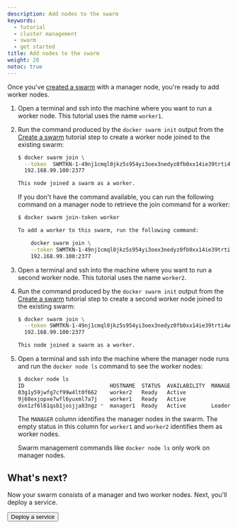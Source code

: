 ```yaml
---
description: Add nodes to the swarm
keywords:
  - tutorial
  - cluster management
  - swarm
  - get started
title: Add nodes to the swarm
weight: 20
notoc: true
---
```


Once you've [created a swarm](create-swarm.md) with a manager node, you're ready
to add worker nodes.

1.  Open a terminal and ssh into the machine where you want to run a worker node.
    This tutorial uses the name `worker1`.

2.  Run the command produced by the `docker swarm init` output from the
    [Create a swarm](create-swarm.md) tutorial step to create a worker node
    joined to the existing swarm:

    ```bash
    $ docker swarm join \
      --token  SWMTKN-1-49nj1cmql0jkz5s954yi3oex3nedyz0fb0xx14ie39trti4wxv-8vxv8rssmk743ojnwacrr2e7c \
      192.168.99.100:2377

    This node joined a swarm as a worker.
    ```

    If you don't have the command available, you can run the following command
    on a manager node to retrieve the join command for a worker:

    ```bash
    $ docker swarm join-token worker

    To add a worker to this swarm, run the following command:

        docker swarm join \
        --token SWMTKN-1-49nj1cmql0jkz5s954yi3oex3nedyz0fb0xx14ie39trti4wxv-8vxv8rssmk743ojnwacrr2e7c \
        192.168.99.100:2377
    ```

3.  Open a terminal and ssh into the machine where you want to run a second
    worker node. This tutorial uses the name `worker2`.

4.  Run the command produced by the `docker swarm init` output from the
    [Create a swarm](create-swarm.md) tutorial step to create a second worker
    node joined to the existing swarm:

    ```bash
    $ docker swarm join \
      --token SWMTKN-1-49nj1cmql0jkz5s954yi3oex3nedyz0fb0xx14ie39trti4wxv-8vxv8rssmk743ojnwacrr2e7c \
      192.168.99.100:2377

    This node joined a swarm as a worker.
    ```

5.  Open a terminal and ssh into the machine where the manager node runs and
    run the `docker node ls` command to see the worker nodes:

    ```bash
    $ docker node ls
    ID                           HOSTNAME  STATUS  AVAILABILITY  MANAGER STATUS
    03g1y59jwfg7cf99w4lt0f662    worker2   Ready   Active
    9j68exjopxe7wfl6yuxml7a7j    worker1   Ready   Active
    dxn1zf6l61qsb1josjja83ngz *  manager1  Ready   Active        Leader
    ```

    The `MANAGER` column identifies the manager nodes in the swarm. The empty
    status in this column for `worker1` and `worker2` identifies them as worker nodes.

    Swarm management commands like `docker node ls` only work on manager nodes.

## What's next?

Now your swarm consists of a manager and two worker nodes. Next, you'll deploy a service.

<Button href="deploy-service.md">
Deploy a service
</Button>

